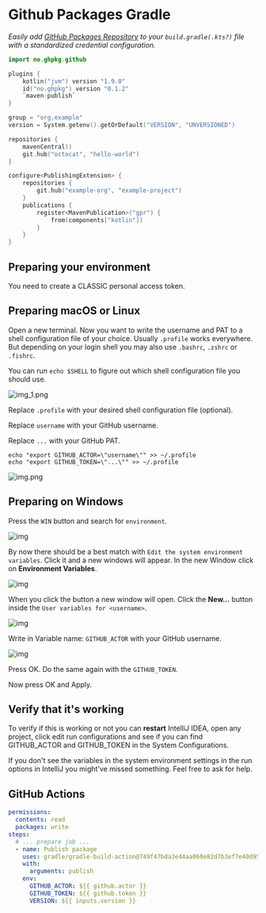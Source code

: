 # Github Packages Gradle

_Easily add [GitHub Packages Repository](https://github.com/features/packages)
to your `build.gradle(.kts?)` file with a standardized credential
configuration._

```kotlin
import no.ghpkg.github

plugins {
	kotlin("jvm") version "1.9.0"
	id("no.ghpkg") version "0.1.2"
	`maven-publish`
}

group = "org.example"
version = System.getenv().getOrDefault("VERSION", "UNVERSIONED")

repositories {
	mavenCentral()
	git.hub("octocat", "hello-world")
}

configure<PublishingExtension> {
	repositories {
		git.hub("example-org", "example-project")
	}
	publications {
		register<MavenPublication>("gpr") {
			from(components["kotlin"])
		}
	}
}
```

## Preparing your environment

You need to create a CLASSIC personal access token.

## Preparing macOS or Linux

Open a new terminal. Now you want to write the username and PAT to a shell
configuration file of your choice. Usually `.profile` works everywhere. But
depending on your login shell you may also use `.bashrc`, `.zshrc` or `.fishrc`.

You can run `echo $SHELL` to figure out which shell configuration file you
should use.

![img_1.png](.github/assets/unix/shell.png)

Replace `.profile` with your desired shell configuration file (optional).

Replace `username` with your GitHub username.

Replace `...` with your GitHub PAT.

```shell
echo "export GITHUB_ACTOR=\"username\"" >> ~/.profile
echo "export GITHUB_TOKEN=\"...\"" >> ~/.profile
```

![img.png](./.github/assets/unix/environment-variables-unix.png)

## Preparing on Windows

Press the `WIN` button and search for `environment`.

![img](./.github/assets/windows/start-edit-the-system-environment-variables.jpeg)

By now there should be a best match with
`Edit the system environment variables`. Click it and a new windows will appear.
In the new Window click on **Environment Variables**.

![img](./.github/assets/windows/system-properties.jpeg)

When you click the button a new window will open. Click the **New...** button
inside the `User variables for <username>`.

![img](./.github/assets/windows/environment-variables-window.jpeg)

Write in Variable name: `GITHUB_ACTOR` with your GitHub username.

![img](./.github/assets/windows/environment-variable-github_actor.jpeg)

Press OK. Do the same again with the `GITHUB_TOKEN`.

Now press OK and Apply.

## Verify that it's working

To verify if this is working or not you can **restart** IntelliJ IDEA, open any
project, click edit run configurations and see if you can find GITHUB_ACTOR and
GITHUB_TOKEN in the System Configurations.

If you don't see the variables in the system environment settings in the run
options in IntelliJ you might've missed something. Feel free to ask for help.

## GitHub Actions

```yaml
permissions:
  contents: read
  packages: write
steps:
  # ... prepare job ...
  - name: Publish package
    uses: gradle/gradle-build-action@749f47bda3e44aa060e82d7b3ef7e40d953bd629
    with:
      arguments: publish
    env:
      GITHUB_ACTOR: ${{ github.actor }}
      GITHUB_TOKEN: ${{ github.token }}
      VERSION: ${{ inputs.version }}
```
